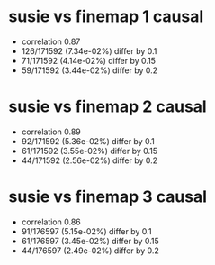 # susie vs finemap  1 causal

- correlation 0.87
- 126/171592 (7.34e-02%) differ by 0.1
- 71/171592 (4.14e-02%) differ by 0.15
- 59/171592 (3.44e-02%) differ by 0.2


# susie vs finemap  2 causal

- correlation 0.89
- 92/171592 (5.36e-02%) differ by 0.1
- 61/171592 (3.55e-02%) differ by 0.15
- 44/171592 (2.56e-02%) differ by 0.2


# susie vs finemap  3 causal

- correlation 0.86
- 91/176597 (5.15e-02%) differ by 0.1
- 61/176597 (3.45e-02%) differ by 0.15
- 44/176597 (2.49e-02%) differ by 0.2


